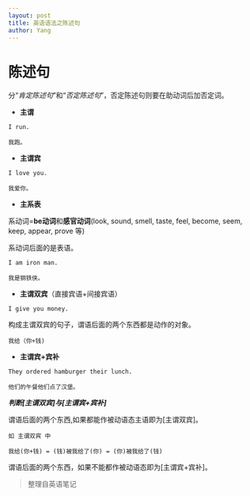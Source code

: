```yaml
---
layout: post
title: 英语语法之陈述句
author: Yang
---
```


# 陈述句
分“*肯定陈述句*”和“*否定陈述句*”，否定陈述句则要在助动词后加否定词。

- **主谓**
 
```
I run.

我跑。
```

- **主谓宾**

```
I love you.

我爱你。
```

- **主系表**

系动词=**be动词**和**感官动词**(look, sound, smell, taste, feel, become, seem, keep, appear, prove 等)

系动词后面的是表语。
```
I am iron man.

我是钢铁侠。
```


- **主谓双宾**（直接宾语+间接宾语）

```
I give you money.
```
构成主谓双宾的句子，谓语后面的两个东西都是动作的对象。
```
我给（你+钱)
```


- **主谓宾+宾补**

```
They ordered hamburger their lunch.

他们的午餐他们点了汉堡。
```


***判断[主谓双宾]与[主谓宾+宾补]***

谓语后面的两个东西,如果都能作被动语态主语即为[主谓双宾]。
```
如 主谓双宾 中

我给(你+钱) = (钱)被我给了(你) = (你)被我给了(钱)
```


谓语后面的两个东西，如果不能都作被动语态即为[主谓宾+宾补]。

>整理自英语笔记

